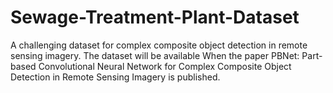 # Sewage-Treatment-Plant-Dataset
 A challenging dataset for complex composite object detection in remote sensing imagery. The dataset will be available When the paper PBNet: Part-based Convolutional Neural Network for Complex Composite Object Detection in Remote Sensing Imagery is published.
